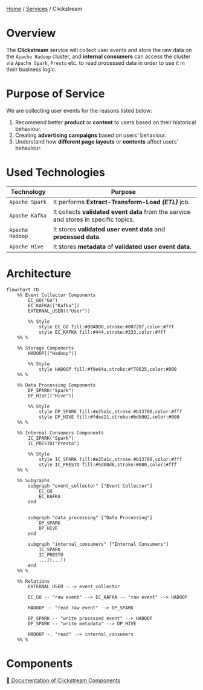 [Home](/docs/index.md) / 
[Services](/docs/services/index.md) / 
Clickstream

# Overview
The **Clickstream** service will collect user events and store the raw data on the 
```Apache Hadoop``` cluster, and **internal consumers** can access the cluster via
```Apache Spark```, ```Presto``` etc. to read processed data in order to use
it in their business logic.

# Purpose of Service
We are collecting user events for the reasons listed below:

1. Recommend better **product** or **content** to users based on their 
historical behaviour.
2. Creating **advertising campaigns** based on users' behaviour.
3. Understand how **different page layouts** or **contents** affect users'
behaviour.

# Used Technologies
| Technology            | Purpose                                                                                 |
| --------------------- | --------------------------------------------------------------------------------------- |
| ```Apache Spark```    | It performs **Extract-Transform-Load** ***(ETL)*** job.                                 |
| ```Apache Kafka```    | It collects **validated event data** from the service and stores in specific topics.    |
| ```Apache Hadoop```   | It stores **validated user event data** and **processed data**.                         |
| ```Apache Hive```     | It stores **metadata** of **validated user event data**.                                |

# Architecture
```mermaid
flowchart TD
    %% Event Collector Components
        EC_GO("Go")
        EC_KAFKA(["Kafka"])
        EXTERNAL_USER(("User"))

        %% Style
            style EC_GO fill:#00ADD8,stroke:#00728f,color:#fff
            style EC_KAFKA fill:#444,stroke:#333,color:#fff
    %% %

    %% Storage Components
        HADOOP[("Hadoop")]

        %% Style
            style HADOOP fill:#f9e64a,stroke:#f79625,color:#000
    %% %

    %% Data Processing Components
        DP_SPARK("Spark")
        DP_HIVE[("Hive")]

        %% Style
            style DP_SPARK fill:#e25a1c,stroke:#b13700,color:#fff
            style DP_HIVE fill:#fdee21,stroke:#bdb002,color:#000
    %% %

    %% Internal Consumers Components
        IC_SPARK("Spark")
        IC_PRESTO("Presto")

        %% Style
            style IC_SPARK fill:#e25a1c,stroke:#b13700,color:#fff
            style IC_PRESTO fill:#5d88d6,stroke:#000,color:#fff
    %% %

    %% Subgraphs
        subgraph "event_collector" ["Event Collector"]
            EC_GO
            EC_KAFKA
        end


        subgraph "data_processing" ["Data Processing"]
            DP_SPARK
            DP_HIVE
        end

        subgraph "internal_consumers" ["Internal Consumers"]
            IC_SPARK
            IC_PRESTO
            ...((...))
        end
    %% %

    %% Relations
        EXTERNAL_USER -.-> event_collector
        
        EC_GO -- "raw event" --> EC_KAFKA -- "raw event" --> HADOOP

        HADOOP -- "read raw event" --> DP_SPARK

        DP_SPARK -- "write processed event" --> HADOOP
        DP_SPARK -- "write metadata" --> DP_HIVE

        HADOOP -. "read" .-> internal_consumers
    %% %
```

# Components
[🔗 Documentation of Clickstream Components](/services/clickstream/docs/index.md)
